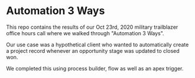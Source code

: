 # Automation 3 Ways

This repo contains the results of our Oct 23rd, 2020 military trailblazer office hours call where we walked through "Automation 3 Ways".

Our use case was a hypothetical client who wanted to automatically create a project record whenever an opportunity stage was updated to closed won.

We completed this using process builder, flow as well as an apex trigger.